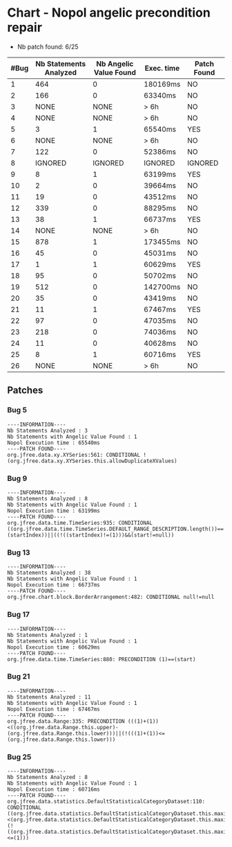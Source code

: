 # Chart - Nopol angelic precondition repair


- Nb patch found: 6/25

| #Bug | Nb Statements Analyzed | Nb Angelic Value Found | Exec. time | Patch Found |
|------|---------------|--------------|------------|------------|
| 1 |  464 |  0 |  180169ms | NO |
| 2 |  166 |  0 |  63340ms | NO |
| 3 | NONE | NONE | > 6h | NO |
| 4 | NONE | NONE | > 6h | NO |
| 5 |  3 |  1 |  65540ms | YES |
| 6 | NONE | NONE | > 6h | NO |
| 7 |  122 |  0 |  52386ms | NO |
| 8 | IGNORED | IGNORED | IGNORED | IGNORED |
| 9 |  8 |  1 |  63199ms | YES |
| 10 |  2 |  0 |  39664ms | NO |
| 11 |  19 |  0 |  43512ms | NO |
| 12 |  339 |  0 |  88295ms | NO |
| 13 |  38 |  1 |  66737ms | YES |
| 14 | NONE | NONE | > 6h | NO |
| 15 |  878 |  1 |  173455ms | NO |
| 16 |  45 |  0 |  45031ms | NO |
| 17 |  1 |  1 |  60629ms | YES |
| 18 |  95 |  0 |  50702ms | NO |
| 19 |  512 |  0 |  142700ms | NO |
| 20 |  35 |  0 |  43419ms | NO |
| 21 |  11 |  1 |  67467ms | YES |
| 22 |  97 |  0 |  47035ms | NO |
| 23 |  218 |  0 |  74036ms | NO |
| 24 |  11 |  0 |  40628ms | NO |
| 25 |  8 |  1 |  60716ms | YES |
| 26 | NONE | NONE | > 6h | NO |
## Patches

### Bug 5

```
----INFORMATION----
Nb Statements Analyzed : 3
Nb Statements with Angelic Value Found : 1
Nopol Execution time : 65540ms
----PATCH FOUND----
org.jfree.data.xy.XYSeries:561: CONDITIONAL !(org.jfree.data.xy.XYSeries.this.allowDuplicateXValues)
```
### Bug 9

```
----INFORMATION----
Nb Statements Analyzed : 8
Nb Statements with Angelic Value Found : 1
Nopol Execution time : 63199ms
----PATCH FOUND----
org.jfree.data.time.TimeSeries:935: CONDITIONAL ((org.jfree.data.time.TimeSeries.DEFAULT_RANGE_DESCRIPTION.length())==(startIndex))||((!((startIndex)!=(1)))&&(start!=null))
```
### Bug 13

```
----INFORMATION----
Nb Statements Analyzed : 38
Nb Statements with Angelic Value Found : 1
Nopol Execution time : 66737ms
----PATCH FOUND----
org.jfree.chart.block.BorderArrangement:482: CONDITIONAL null!=null
```
### Bug 17

```
----INFORMATION----
Nb Statements Analyzed : 1
Nb Statements with Angelic Value Found : 1
Nopol Execution time : 60629ms
----PATCH FOUND----
org.jfree.data.time.TimeSeries:880: PRECONDITION (1)==(start)
```
### Bug 21

```
----INFORMATION----
Nb Statements Analyzed : 11
Nb Statements with Angelic Value Found : 1
Nopol Execution time : 67467ms
----PATCH FOUND----
org.jfree.data.Range:335: PRECONDITION (((1)+(1))<((org.jfree.data.Range.this.upper)-(org.jfree.data.Range.this.lower)))||(!(((1)+(1))<=(org.jfree.data.Range.this.lower)))
```
### Bug 25

```
----INFORMATION----
Nb Statements Analyzed : 8
Nb Statements with Angelic Value Found : 1
Nopol Execution time : 60716ms
----PATCH FOUND----
org.jfree.data.statistics.DefaultStatisticalCategoryDataset:110: CONDITIONAL ((org.jfree.data.statistics.DefaultStatisticalCategoryDataset.this.maximumRangeValue)<(org.jfree.data.statistics.DefaultStatisticalCategoryDataset.this.maximumRangeValueIncStdDev))&&(!((org.jfree.data.statistics.DefaultStatisticalCategoryDataset.this.maximumRangeValue)<=(1)))
```
